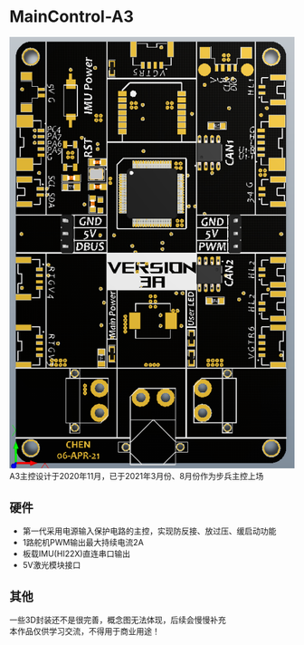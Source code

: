 # MainControl-A3
![A3俯视图](https://github.com/MarkChen99/MainCtrl-A3/blob/main/2.Image/A3%20Top%20View.PNG)  
A3主控设计于2020年11月，已于2021年3月份、8月份作为步兵主控上场  
## 硬件  
- 第一代采用电源输入保护电路的主控，实现防反接、放过压、缓启动功能  
- 1路舵机PWM输出最大持续电流2A  
- 板载IMU(HI22X)直连串口输出  
- 5V激光模块接口  
## 其他  
一些3D封装还不是很完善，概念图无法体现，后续会慢慢补充  
本作品仅供学习交流，不得用于商业用途！
